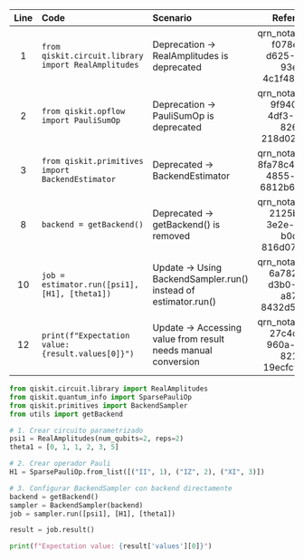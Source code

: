 | Line | Code | Scenario | Reference | Artifact | Refactoring |   
| :--: | :--- | :------- | :-------: | :------- | :---------- |
| 1 | `from qiskit.circuit.library import RealAmplitudes` | Deprecation -> RealAmplitudes is deprecated | qrn_notax_ddbb-f078e9fc-d625-4a36-93e9-4c1f484f9b48 | qiskit.circuit.library | `from qiskit.circuit.library import RealAmplitudes` |
| 2 | `from qiskit.opflow import PauliSumOp` | Deprecation -> PauliSumOp is deprecated | qrn_notax_ddbb-9f940bc6-4df3-4cdd-8267-218d027fb253 | qiskit.opflow | `from qiskit.quantum_info import SparsePauliOp` |
| 3 | `from qiskit.primitives import BackendEstimator` | Deprecated -> BackendEstimator | qrn_notax_ddbb-8fa78c41-fe65-4855-a211-6812b683b158 | qiskit.primitives | `from qiskit.primitives import BackendSampler` |
| 8 | `backend = getBackend()` | Deprecated -> getBackend() is removed | qrn_notax_ddbb-2125b2ad-3e2e-494b-b0de-816d0703f19c | utils |  |
| 10 | `job = estimator.run([psi1], [H1], [theta1])` | Update -> Using BackendSampler.run() instead of estimator.run() | qrn_notax_ddbb-6a782250-d3b0-4afa-a877-8432d57d59aa | estimator | `job = sampler.run([psi1], [H1], [theta1])` |
| 12 | `print(f"Expectation value: {result.values[0]}")` | Update -> Accessing value from result needs manual conversion | qrn_notax_ddbb-27c4ca79-960a-4adb-8219-19ecfc9a9e1a | result | `print(f"Expectation value: {result['values'][0]}")` |

```python
from qiskit.circuit.library import RealAmplitudes
from qiskit.quantum_info import SparsePauliOp
from qiskit.primitives import BackendSampler
from utils import getBackend

# 1. Crear circuito parametrizado
psi1 = RealAmplitudes(num_qubits=2, reps=2)
theta1 = [0, 1, 1, 2, 3, 5]

# 2. Crear operador Pauli
H1 = SparsePauliOp.from_list([("II", 1), ("IZ", 2), ("XI", 3)])

# 3. Configurar BackendSampler con backend directamente
backend = getBackend()
sampler = BackendSampler(backend)
job = sampler.run([psi1], [H1], [theta1])

result = job.result()

print(f"Expectation value: {result['values'][0]}")
```